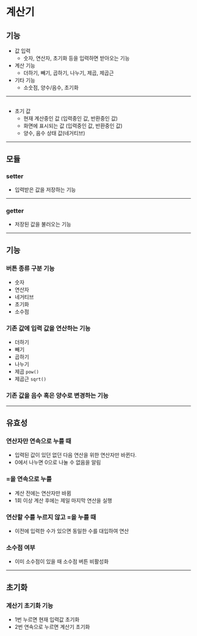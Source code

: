 # 계산기

## 기능

-   값 입력
    -   숫자, 연산자, 초기화 등을 입력하면 받아오는 기능
-   계산 기능
    -   더하기, 빼기, 곱하기, 나누기, 제곱, 제곱근
-   기타 기능
    -   소숫점, 양수/음수, 초기화

---

##

-   초기 값
    -   현재 계산중인 값 (입력중인 값, 반환중인 값)
    -   화면에 표시되는 값 (입력중인 값, 반환중인 값)
    -   양수, 음수 상태 값(네거티브)

---

## 모듈

### setter

-   입력받은 값을 저장하는 기능

---

### getter

-   저장된 값을 불러오는 기능

---

## 기능

### 버튼 종류 구분 기능

-   숫자
-   연산자
-   네거티브
-   초기화
-   소수점

### 기존 값에 입력 값을 연산하는 기능

-   더하기
-   빼기
-   곱하기
-   나누기
-   제곱 `pow()`
-   제곱근 `sqrt()`

### 기존 값을 음수 혹은 양수로 변경하는 기능

---

## 유효성

### 연산자만 연속으로 누를 때

-   입력된 값이 있던 없던 다음 연산을 위한 연산자만 바뀐다.
-   0에서 나누면 0으로 나눌 수 없음을 알림

### =을 연속으로 누를

-   계산 전에는 연산자만 바뀜
-   1회 이상 계산 후에는 제일 마지막 연산을 실행

### 연산할 수를 누르지 않고 =을 누를 때

-   이전에 입력한 수가 있으면 동일한 수를 대입하여 연산

### 소수점 여부

-   이미 소수점이 있을 때 소수점 버튼 비활성화

---

## 초기화

### 계산기 초기화 기능

-   1번 누르면 현재 입력값 초기화
-   2번 연속으로 누르면 계산기 초기화
